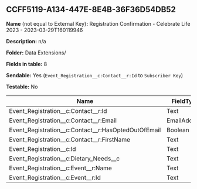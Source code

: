 ## CCFF5119-A134-447E-8E4B-36F36D54DB52

**Name** (not equal to External Key)**:** Registration Confirmation - Celebrate Life 2023 - 2023-03-29T160119946

**Description:** n/a

**Folder:** Data Extensions/

**Fields in table:** 8

**Sendable:** Yes (`Event_Registration__c:Contact__r:Id` to `Subscriber Key`)

**Testable:** No

| Name | FieldType | MaxLength | IsPrimaryKey | IsNullable | DefaultValue |
| --- | --- | --- | --- | --- | --- |
| Event_Registration__c:Contact__r:Id | Text | 18 | - | - |  |
| Event_Registration__c:Contact__r:Email | EmailAddress | 80 | - | + |  |
| Event_Registration__c:Contact__r:HasOptedOutOfEmail | Boolean |  | - | + | False |
| Event_Registration__c:Contact__r:FirstName | Text | 40 | - | + |  |
| Event_Registration__c:Id | Text | 18 | - | - |  |
| Event_Registration__c:Dietary_Needs__c | Text | 255 | - | + |  |
| Event_Registration__c:Event__r:Name | Text | 80 | - | + |  |
| Event_Registration__c:Event__r:Id | Text | 18 | - | + |  |
